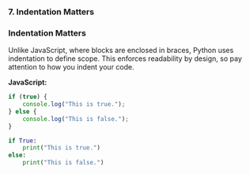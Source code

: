
### 7. Indentation Matters

### Indentation Matters
Unlike JavaScript, where blocks are enclosed in braces, Python uses indentation to define scope. This enforces readability by design, so pay attention to how you indent your code.

**JavaScript:**
```javascript
if (true) {
    console.log("This is true.");
} else {
    console.log("This is false.");
}
```

```python
if True:
    print("This is true.")
else:
    print("This is false.")
```